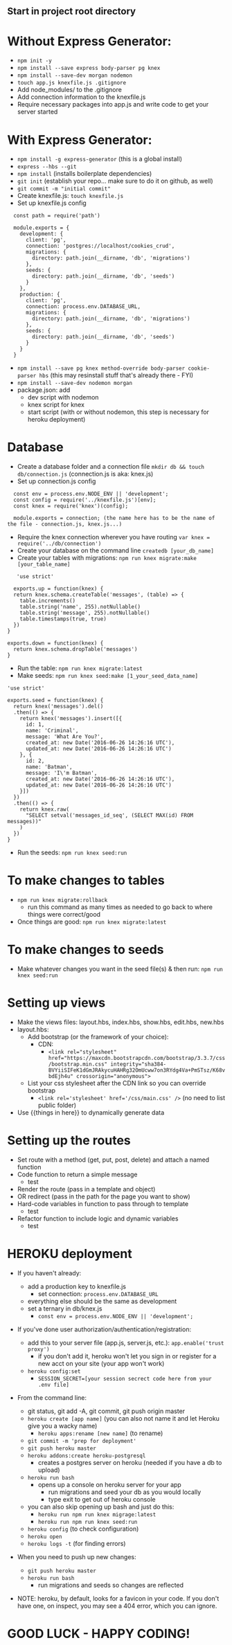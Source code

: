 ## Start in project root directory

# Without Express Generator:
- `npm init -y`
- `npm install --save express body-parser pg knex`
- `npm install --save-dev morgan nodemon`
- `touch app.js knexfile.js .gitignore`
- Add node_modules/ to the .gitignore
- Add connection information to the knexfile.js
- Require necessary packages into app.js and write code to get your server started

# With Express Generator:
- `npm install -g express-generator` (this is a global install)
- `express --hbs --git`
- `npm install` (installs boilerplate dependencies)
- `git init` (establish your repo... make sure to do it on github, as well)
- `git commit -m "initial commit"`
- Create knexfile.js: `touch knexfile.js`
- Set up knexfile.js config
```
  const path = require('path')

  module.exports = {
    development: {
      client: 'pg',
      connection: 'postgres://localhost/cookies_crud',
      migrations: {
        directory: path.join(__dirname, 'db', 'migrations')
      },
      seeds: {
        directory: path.join(__dirname, 'db', 'seeds')
      }
    },
    production: {
      client: 'pg',
      connection: process.env.DATABASE_URL,
      migrations: {
        directory: path.join(__dirname, 'db', 'migrations')
      },
      seeds: {
        directory: path.join(__dirname, 'db', 'seeds')
      }
    }
  }
```

- `npm install --save pg knex method-override body-parser cookie-parser hbs` (this may resinstall stuff that's already there - FYI)
- `npm install --save-dev nodemon morgan` 
- package.json: add 
  * dev script with nodemon
  * knex script for knex
  * start script (with or without nodemon, this step is necessary for heroku deployment) 

# Database
- Create a database folder and a connection file
   `mkdir db && touch db/connection.js` (connection.js is aka: knex.js)
- Set up connection.js config
```
  const env = process.env.NODE_ENV || 'development';
  const config = require('../knexfile.js')[env];
  const knex = require('knex')(config);

  module.exports = connection; (the name here has to be the name of the file - connection.js, knex.js...)
```

- Require the knex connection wherever you have routing
   `var knex = require('../db/connection')`
- Create your database on the command line
   `createdb [your_db_name]`
- Create your tables with migrations: `npm run knex migrate:make [your_table_name]`
```
   'use strict'

  exports.up = function(knex) {
  return knex.schema.createTable('messages', (table) => {
    table.increments()
    table.string('name', 255).notNullable()
    table.string('message', 255).notNullable()
    table.timestamps(true, true)
  })
}

exports.down = function(knex) {
  return knex.schema.dropTable('messages')
}
```

- Run the table: `npm run knex migrate:latest`
- Make seeds: `npm run knex seed:make [1_your_seed_data_name]`
```
'use strict'

exports.seed = function(knex) {
  return knex('messages').del()
  .then(() => {
    return knex('messages').insert([{
      id: 1,
      name: 'Criminal',
      message: 'What Are You?',
      created_at: new Date('2016-06-26 14:26:16 UTC'),
      updated_at: new Date('2016-06-26 14:26:16 UTC')
    }, {
      id: 2,
      name: 'Batman',
      message: 'I\'m Batman',
      created_at: new Date('2016-06-26 14:26:16 UTC'),
      updated_at: new Date('2016-06-26 14:26:16 UTC')
    }])
  })
  .then(() => {
    return knex.raw(
      "SELECT setval('messages_id_seq', (SELECT MAX(id) FROM messages))"
    )
  })
}
```

- Run the seeds: `npm run knex seed:run`

# To make changes to tables
- `npm run knex migrate:rollback`
  * run this command as many times as needed to go back to where things were correct/good
- Once things are good: `npm run knex migrate:latest`

# To make changes to seeds
- Make whatever changes you want in the seed file(s) & then run: `npm run knex seed:run`


# Setting up views
- Make the views files: layout.hbs, index.hbs, show.hbs, edit.hbs, new.hbs
- layout.hbs:  
  * Add bootstrap (or the framework of your choice): 
    * CDN: 
      * `<link rel="stylesheet" href="https://maxcdn.bootstrapcdn.com/bootstrap/3.3.7/css/bootstrap.min.css" integrity="sha384-BVYiiSIFeK1dGmJRAkycuHAHRg32OmUcww7on3RYdg4Va+PmSTsz/K68vbdEjh4u" crossorigin="anonymous">`
  * List your css stylesheet after the CDN link so you can override bootstrap
    * `<link rel='stylesheet' href='/css/main.css' />` (no need to list public folder)
- Use {{things in here}} to dynamically generate data

# Setting up the routes
- Set route with a method (get, put, post, delete) and attach a named function
- Code function to return a simple message
  * test
- Render the route (pass in a template and object)
- OR redirect (pass in the path for the page you want to show)
- Hard-code variables in function to pass through to template
  - test
- Refactor function to include logic and dynamic variables
  - test


# HEROKU deployment

- If you haven't already:
  * add a production key to knexfile.js
    - set connection: `process.env.DATABASE_URL`
  * everything else should be the same as development
  * set a ternary in db/knex.js
    - `const env = process.env.NODE_ENV || 'development';`
    
- If you've done user authorization/authentication/registration:
  * add this to your server file (app.js, server.js, etc.): `app.enable('trust proxy')`
    * if you don't add it, heroku won't let you sign in or register for a new acct on your site (your app won't work)
  * `heroku config:set`
    - `SESSION_SECRET=[your session secrect code here from your .env file]`

- From the command line:
  * git status, git add -A, git commit, git push origin master
  * `heroku create [app name]` (you can also not name it and let Heroku give you a wacky name)
    * `heroku apps:rename [new name]` (to rename)
  * `git commit -m 'prep for deployment'`
  * `git push heroku master`
  * `heroku addons:create heroku-postgresql`
    - creates a postgres server on heroku (needed if you have a db to upload)
  * `heroku run bash`
    - opens up a console on heroku server for your app
      - run migrations and seed your db as you would locally
      - type exit to get out of heroku console
  * you can also skip opening up bash and just do this:
    - `heroku run npm run knex migrage:latest`
    - `heroku run npm run knex seed:run`
  * `heroku config` (to check configuration)
  * `heroku open`
  * `heroku logs -t` (for finding errors)

- When you need to push up new changes:
  * `git push heroku master`
  * `heroku run bash`
    - run migrations and seeds so changes are reflected
    
- NOTE: heroku, by default, looks for a favicon in your code. 
  If you don't have one, on inspect, you may see a 404 error, which you can ignore.    

# GOOD LUCK - HAPPY CODING!

